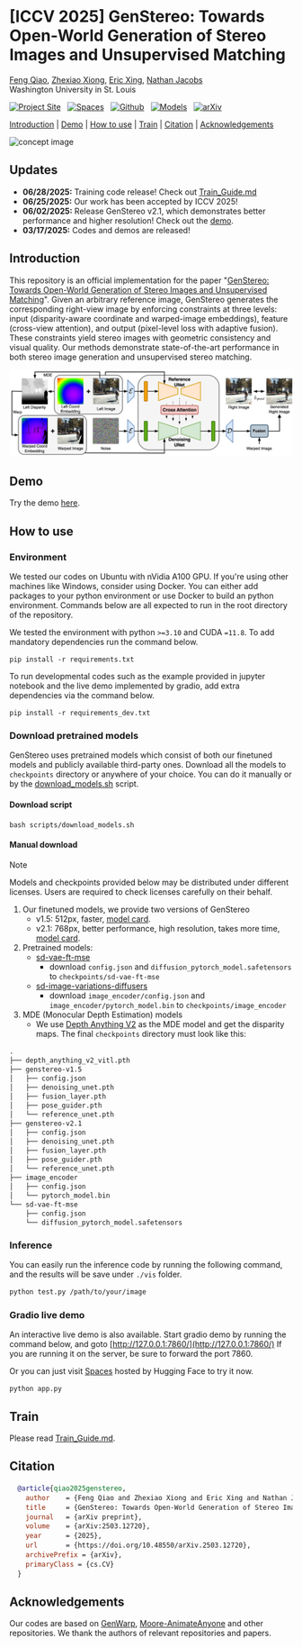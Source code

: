 # [ICCV 2025] GenStereo: Towards Open-World Generation of Stereo Images and Unsupervised Matching


<div class="is-size-5 publication-authors">
  <span class="author-block">
    <a href="https://qjizhi.github.io/" target="_blank">Feng Qiao</a>,
  </span>
  <span class="author-block">
    <a href="https://steven-xiong.github.io/" target="_blank">Zhexiao Xiong</a>,
  </span>
  <span class="author-block">
    <a href="https://ericx003.github.io/" target="_blank">Eric Xing</a>,
  </span>
  <span class="author-block">
    <a href="https://jacobsn.github.io/" target="_blank">Nathan Jacobs</a>
  </span>
</div>
<div class="is-size-5 publication-authors">
  <span class="author-block">Washington University in St. Louis</span>
</div>


[![Project Site](https://img.shields.io/badge/Project-Web-green)](https://qjizhi.github.io/genstereo) &nbsp;
[![Spaces](https://img.shields.io/badge/Spaces-Demo-yellow?logo=huggingface)](https://huggingface.co/spaces/FQiao/GenStereo) &nbsp;
[![Github](https://img.shields.io/badge/Github-Repo-orange?logo=github)](https://github.com/Qjizhi/GenStereo) &nbsp;
[![Models](https://img.shields.io/badge/Models-checkpoints-blue?logo=huggingface)](https://huggingface.co/FQiao/GenStereo-sd2.1/tree/main) &nbsp;
[![arXiv](https://img.shields.io/badge/arXiv-2503.12720-red?logo=arxiv)](https://arxiv.org/abs/2503.12720)

[Introduction](#introduction)
| [Demo](#demo)
| [How to use](#how-to-use)
| [Train](#train)
| [Citation](#citation)
| [Acknowledgements](#acknowledgements)

![concept image](./images/teaser_coco.jpg)

## Updates
- **06/28/2025:** Training code release! Check out [Train_Guide.md](./Trian_Guide.md)
- **06/25/2025:** Our work has been accepted by ICCV 2025!
- **06/02/2025:** Release GenStereo v2.1, which demonstrates better performance and higher resolution! Check out the [demo](https://huggingface.co/spaces/FQiao/GenStereo).
- **03/17/2025:** Codes and demos are released!

## Introduction

This repository is an official implementation for the paper "[GenStereo:  Towards Open-World Generation of Stereo Images and Unsupervised Matching](https://qjizhi.github.io/genstereo/)". Given an arbitrary reference image, GenStereo generates the corresponding right-view image by enforcing constraints at three levels: input (disparity-aware coordinate and warped-image embeddings), feature (cross-view attention), and output (pixel-level loss with adaptive fusion). These constraints yield stereo images with geometric consistency and visual quality. Our methods demonstrate state-of-the-art performance in both stereo image generation and unsupervised stereo matching.

![Framework](./images/framework.jpg)

## Demo

Try the demo [here](https://huggingface.co/spaces/FQiao/GenStereo).

## How to use

### Environment

We tested our codes on Ubuntu with nVidia A100 GPU. If you're using other machines like Windows, consider using Docker. You can either add packages to your python environment or use Docker to build an python environment. Commands below are all expected to run in the root directory of the repository.

We tested the environment with python `>=3.10` and CUDA `=11.8`. To add mandatory dependencies run the command below.

``` shell
pip install -r requirements.txt
```

To run developmental codes such as the example provided in jupyter notebook and the live demo implemented by gradio, add extra dependencies via the command below.

``` shell
pip install -r requirements_dev.txt
```

### Download pretrained models

GenStereo uses pretrained models which consist of both our finetuned models and publicly available third-party ones. Download all the models to `checkpoints` directory or anywhere of your choice. You can do it manually or by the [download_models.sh](scripts/download_models.sh) script.

#### Download script

``` shell
bash scripts/download_models.sh 
```

#### Manual download

> [!NOTE]
> Models and checkpoints provided below may be distributed under different licenses. Users are required to check licenses carefully on their behalf.

1. Our finetuned models, we provide two versions of GenStereo
    - v1.5: 512px, faster, [model card](https://huggingface.co/FQiao/GenStereo).
    - v2.1: 768px, better performance, high resolution, takes more time, [model card](https://huggingface.co/FQiao/GenStereo-sd2.1).
2. Pretrained models:
    - [sd-vae-ft-mse](https://huggingface.co/stabilityai/sd-vae-ft-mse)
      - download `config.json` and `diffusion_pytorch_model.safetensors` to `checkpoints/sd-vae-ft-mse`
    - [sd-image-variations-diffusers](https://huggingface.co/lambdalabs/sd-image-variations-diffusers)
      - download `image_encoder/config.json` and `image_encoder/pytorch_model.bin` to `checkpoints/image_encoder`
3. MDE (Monocular Depth Estimation) models
    - We use [Depth Anything V2](https://github.com/DepthAnything/Depth-Anything-V2) as the MDE model and get the disparity maps.
The final `checkpoints` directory must look like this:

```
.
├── depth_anything_v2_vitl.pth
├── genstereo-v1.5
│   ├── config.json
│   ├── denoising_unet.pth
│   ├── fusion_layer.pth
│   ├── pose_guider.pth
│   └── reference_unet.pth
├── genstereo-v2.1
│   ├── config.json
│   ├── denoising_unet.pth
│   ├── fusion_layer.pth
│   ├── pose_guider.pth
│   └── reference_unet.pth
├── image_encoder
│   ├── config.json
│   └── pytorch_model.bin
└── sd-vae-ft-mse
    ├── config.json
    └── diffusion_pytorch_model.safetensors
```

### Inference
You can easily run the inference code by running the following command, and the results will be save under `./vis` folder.

```bash
python test.py /path/to/your/image
```


### Gradio live demo

An interactive live demo is also available. Start gradio demo by running the command below, and goto [http://127.0.0.1:7860/](http://127.0.0.1:7860/)
If you are running it on the server, be sure to forward the port 7860.

Or you can just visit [Spaces](https://huggingface.co/spaces/FQiao/GenStereo) hosted by Hugging Face to try it now.

```shell
python app.py
```

## Train
Please read [Train_Guide.md](./Trian_Guide.md).

## Citation

``` bibtex
  @article{qiao2025genstereo,
    author    = {Feng Qiao and Zhexiao Xiong and Eric Xing and Nathan Jacobs},
    title     = {GenStereo: Towards Open-World Generation of Stereo Images and Unsupervised Matching},
    journal   = {arXiv preprint},
    volume    = {arXiv:2503.12720},
    year      = {2025},
    url       = {https://doi.org/10.48550/arXiv.2503.12720},
    archivePrefix = {arXiv},
    primaryClass = {cs.CV}
  }
```

## Acknowledgements

Our codes are based on [GenWarp](https://github.com/sony/genwarp),  [Moore-AnimateAnyone](https://github.com/MooreThreads/Moore-AnimateAnyone) and other repositories. We thank the authors of relevant repositories and papers.
